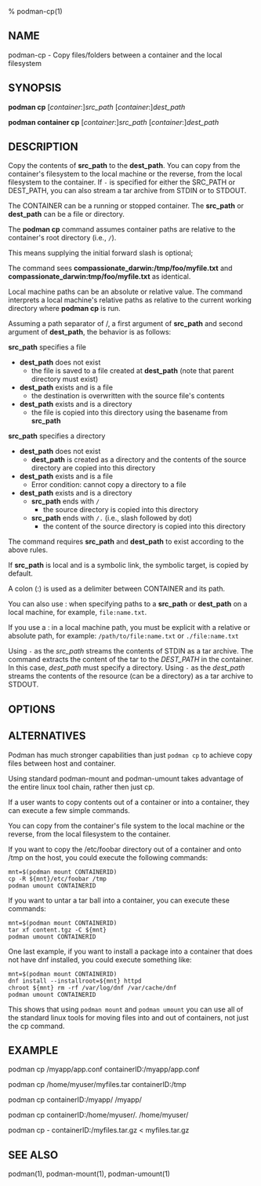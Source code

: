% podman-cp(1)

## NAME
podman\-cp - Copy files/folders between a container and the local filesystem

## SYNOPSIS
**podman cp** [*container*:]*src_path* [*container*:]*dest_path*

**podman container cp** [*container*:]*src_path* [*container*:]*dest_path*

## DESCRIPTION
Copy the contents of **src_path** to the **dest_path**. You can copy from the container's filesystem to the local machine or the reverse, from the local filesystem to the container.
If `-` is specified for either the SRC_PATH or DEST_PATH, you can also stream a tar archive from STDIN or to STDOUT.

The CONTAINER can be a running or stopped container. The **src_path** or **dest_path** can be a file or directory.

The **podman cp** command assumes container paths are relative to the container's root directory (i.e., `/`).

This means supplying the initial forward slash is optional;

The command sees **compassionate_darwin:/tmp/foo/myfile.txt** and **compassionate_darwin:tmp/foo/myfile.txt** as identical.

Local machine paths can be an absolute or relative value.
The command interprets a local machine's relative paths as relative to the current working directory where **podman cp** is run.

Assuming a path separator of /, a first argument of **src_path** and second argument of **dest_path**, the behavior is as follows:

**src_path** specifies a file
  - **dest_path** does not exist
    - the file is saved to a file created at **dest_path** (note that parent directory must exist)
  - **dest_path** exists and is a file
    - the destination is overwritten with the source file's contents
  - **dest_path** exists and is a directory
    - the file is copied into this directory using the basename from **src_path**

**src_path** specifies a directory
  - **dest_path** does not exist
    - **dest_path** is created as a directory and the contents of the source directory are copied into this directory
  - **dest_path** exists and is a file
    - Error condition: cannot copy a directory to a file
  - **dest_path** exists and is a directory
    - **src_path** ends with `/`
      - the source directory is copied into this directory
    - **src_path** ends with `/.` (i.e., slash followed by dot)
      - the content of the source directory is copied into this directory

The command requires **src_path** and **dest_path** to exist according to the above rules.

If **src_path** is local and is a symbolic link, the symbolic target, is copied by default.

A colon (:) is used as a delimiter between CONTAINER and its path.

You can also use : when specifying paths to a **src_path** or **dest_path** on a local machine, for example, `file:name.txt`.

If you use a : in a local machine path, you must be explicit with a relative or absolute path, for example:
	`/path/to/file:name.txt` or `./file:name.txt`

Using `-` as the *src_path* streams the contents of STDIN as a tar archive. The command extracts the content of the tar to the *DEST_PATH* in the container. In this case, *dest_path* must specify a directory. Using `-` as the *dest_path* streams the contents of the resource (can be a directory) as a tar archive to STDOUT.

## OPTIONS

## ALTERNATIVES

Podman has much stronger capabilities than just `podman cp` to achieve copy files between host and container.

Using standard podman-mount and podman-umount takes advantage of the entire linux tool chain, rather
then just cp.

If a user wants to copy contents out of a container or into a container, they can execute a few simple commands.

You can copy from the container's file system to the local machine or the reverse, from the local filesystem to the container.

If you want to copy the /etc/foobar directory out of a container and onto /tmp on the host, you could execute the following commands:

	mnt=$(podman mount CONTAINERID)
	cp -R ${mnt}/etc/foobar /tmp
	podman umount CONTAINERID

If you want to untar a tar ball into a container, you can execute these commands:

	mnt=$(podman mount CONTAINERID)
	tar xf content.tgz -C ${mnt}
	podman umount CONTAINERID

One last example, if you want to install a package into a container that
does not have dnf installed, you could execute something like:

	mnt=$(podman mount CONTAINERID)
	dnf install --installroot=${mnt} httpd
	chroot ${mnt} rm -rf /var/log/dnf /var/cache/dnf
	podman umount CONTAINERID

This shows that using `podman mount` and `podman umount` you can use all of the
standard linux tools for moving files into and out of containers, not just
the cp command.

## EXAMPLE

podman cp /myapp/app.conf containerID:/myapp/app.conf

podman cp /home/myuser/myfiles.tar containerID:/tmp

podman cp containerID:/myapp/ /myapp/

podman cp containerID:/home/myuser/. /home/myuser/

podman cp - containerID:/myfiles.tar.gz < myfiles.tar.gz

## SEE ALSO
podman(1), podman-mount(1), podman-umount(1)

